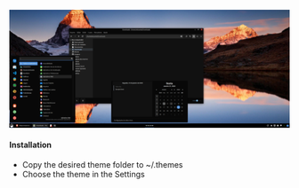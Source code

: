![Preview Screenshot](https://raw.githubusercontent.com/eduardoromeu/Plata-Cinnamon-Theme/main/Plata-Noir-Cinnamon/cinnamon/thumbnail.png "Preview Screenshot")

#### Installation
- Copy the desired theme folder to ~/.themes
- Choose the theme in the Settings
